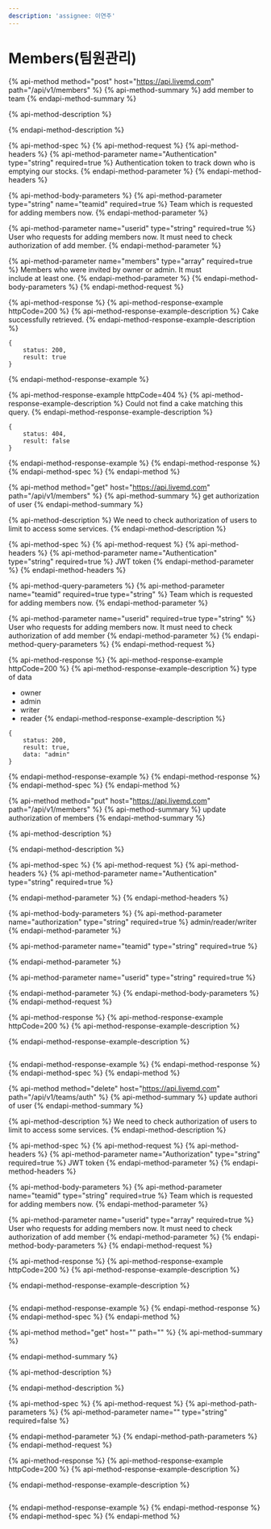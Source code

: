 ```yaml
---
description: 'assignee: 이연주'
---
```


# Members\(팀원관리\)

{% api-method method="post" host="https://api.livemd.com" path="/api/v1/members" %}
{% api-method-summary %}
add member to team 
{% endapi-method-summary %}

{% api-method-description %}

{% endapi-method-description %}

{% api-method-spec %}
{% api-method-request %}
{% api-method-headers %}
{% api-method-parameter name="Authentication" type="string" required=true %}
Authentication token to track down who is emptying our stocks.
{% endapi-method-parameter %}
{% endapi-method-headers %}

{% api-method-body-parameters %}
{% api-method-parameter type="string" name="teamid" required=true %}
Team which is requested for adding members now.
{% endapi-method-parameter %}

{% api-method-parameter name="userid" type="string" required=true %}
User who requests for adding members now. It must need to check authorization of add member.
{% endapi-method-parameter %}

{% api-method-parameter name="members" type="array" required=true %}
Members who were invited by owner or admin. It must   
include at least one.
{% endapi-method-parameter %}
{% endapi-method-body-parameters %}
{% endapi-method-request %}

{% api-method-response %}
{% api-method-response-example httpCode=200 %}
{% api-method-response-example-description %}
Cake successfully retrieved.
{% endapi-method-response-example-description %}

```
{
    status: 200,
    result: true
}
```
{% endapi-method-response-example %}

{% api-method-response-example httpCode=404 %}
{% api-method-response-example-description %}
Could not find a cake matching this query.
{% endapi-method-response-example-description %}

```
{
    status: 404,
    result: false
}
```
{% endapi-method-response-example %}
{% endapi-method-response %}
{% endapi-method-spec %}
{% endapi-method %}

{% api-method method="get" host="https://api.livemd.com" path="/api/v1/members" %}
{% api-method-summary %}
get authorization of user 
{% endapi-method-summary %}

{% api-method-description %}
We need to check authorization of users to limit to access some services.
{% endapi-method-description %}

{% api-method-spec %}
{% api-method-request %}
{% api-method-headers %}
{% api-method-parameter name="Authentication" type="string" required=true %}
JWT token
{% endapi-method-parameter %}
{% endapi-method-headers %}

{% api-method-query-parameters %}
{% api-method-parameter name="teamid" required=true type="string" %}
Team which is requested for adding members now.
{% endapi-method-parameter %}

{% api-method-parameter name="userid" required=true type="string" %}
User who requests for adding members now. It must need to check authorization of add member
{% endapi-method-parameter %}
{% endapi-method-query-parameters %}
{% endapi-method-request %}

{% api-method-response %}
{% api-method-response-example httpCode=200 %}
{% api-method-response-example-description %}
type of data  
- owner  
- admin  
- writer  
- reader
{% endapi-method-response-example-description %}

```
{
    status: 200,
    result: true,
    data: "admin"
}
```
{% endapi-method-response-example %}
{% endapi-method-response %}
{% endapi-method-spec %}
{% endapi-method %}

{% api-method method="put" host="https://api.livemd.com" path="/api/v1/members" %}
{% api-method-summary %}
update authorization of members
{% endapi-method-summary %}

{% api-method-description %}

{% endapi-method-description %}

{% api-method-spec %}
{% api-method-request %}
{% api-method-headers %}
{% api-method-parameter name="Authentication" type="string" required=true %}

{% endapi-method-parameter %}
{% endapi-method-headers %}

{% api-method-body-parameters %}
{% api-method-parameter name="authorization" type="string" required=true %}
admin/reader/writer
{% endapi-method-parameter %}

{% api-method-parameter name="teamid" type="string" required=true %}

{% endapi-method-parameter %}

{% api-method-parameter name="userid" type="string" required=true %}

{% endapi-method-parameter %}
{% endapi-method-body-parameters %}
{% endapi-method-request %}

{% api-method-response %}
{% api-method-response-example httpCode=200 %}
{% api-method-response-example-description %}

{% endapi-method-response-example-description %}

```

```
{% endapi-method-response-example %}
{% endapi-method-response %}
{% endapi-method-spec %}
{% endapi-method %}



{% api-method method="delete" host="https://api.livemd.com" path="/api/v1/teams/auth" %}
{% api-method-summary %}
update authori of user 
{% endapi-method-summary %}

{% api-method-description %}
We need to check authorization of users to limit to access some services.
{% endapi-method-description %}

{% api-method-spec %}
{% api-method-request %}
{% api-method-headers %}
{% api-method-parameter name="Authorization" type="string" required=true %}
JWT token
{% endapi-method-parameter %}
{% endapi-method-headers %}

{% api-method-body-parameters %}
{% api-method-parameter name="teamid" type="string" required=true %}
Team which is requested for adding members now.
{% endapi-method-parameter %}

{% api-method-parameter name="userid" type="array" required=true %}
User who requests for adding members now. It must need to check authorization of add member
{% endapi-method-parameter %}
{% endapi-method-body-parameters %}
{% endapi-method-request %}

{% api-method-response %}
{% api-method-response-example httpCode=200 %}
{% api-method-response-example-description %}

{% endapi-method-response-example-description %}

```

```
{% endapi-method-response-example %}
{% endapi-method-response %}
{% endapi-method-spec %}
{% endapi-method %}

{% api-method method="get" host="" path="" %}
{% api-method-summary %}

{% endapi-method-summary %}

{% api-method-description %}

{% endapi-method-description %}

{% api-method-spec %}
{% api-method-request %}
{% api-method-path-parameters %}
{% api-method-parameter name="" type="string" required=false %}

{% endapi-method-parameter %}
{% endapi-method-path-parameters %}
{% endapi-method-request %}

{% api-method-response %}
{% api-method-response-example httpCode=200 %}
{% api-method-response-example-description %}

{% endapi-method-response-example-description %}

```

```
{% endapi-method-response-example %}
{% endapi-method-response %}
{% endapi-method-spec %}
{% endapi-method %}

